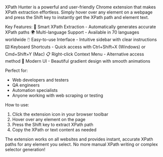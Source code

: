XPath Hunter is a powerful and user-friendly Chrome extension that makes XPath extraction effortless. Simply hover over any element on a webpage and press the Shift key to instantly get the XPath path and element text.

Key Features:
🎯 Smart XPath Extraction - Automatically generates accurate XPath paths
🌍 Multi-language Support - Available in 70 languages worldwide
🖱️ Easy-to-use Interface - Intuitive sidebar with clear instructions
⌨️ Keyboard Shortcuts - Quick access with Ctrl+Shift+X (Windows) or Cmd+Shift+Y (Mac)
📋 Right-click Context Menu - Alternative access method
🎨 Modern UI - Beautiful gradient design with smooth animations

Perfect for:
- Web developers and testers
- QA engineers
- Automation specialists
- Anyone working with web scraping or testing

How to use:
1. Click the extension icon in your browser toolbar
2. Hover over any element on the page
3. Press the Shift key to extract XPath path
4. Copy the XPath or text content as needed

The extension works on all websites and provides instant, accurate XPath paths for any element you select. No more manual XPath writing or complex selector generation!
